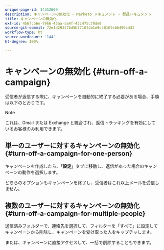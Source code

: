 ```yaml
---
unique-page-id: 14352609
description: キャンペーンの無効化 - Marketo ドキュメント - 製品ドキュメント
title: キャンペーンの無効化
exl-id: 4b6fcb6e-7966-43aa-aa4f-43c475c79de8
source-git-commit: 72e1d29347bd5b77107da1e9c30169cb6490c432
workflow-type: ht
source-wordcount: '144'
ht-degree: 100%

---
```


# キャンペーンの無効化 {#turn-off-a-campaign}

受信者が返信する際に、キャンペーンを自動的に終了する必要がある場合、手順は以下のとおりです。

>[!NOTE]
>
>これは、Gmail または Exchange と統合され、返信トラッキングを有効にしているお客様のみ利用できます。

## 単一のユーザーに対するキャンペーンの無効化 {#turn-off-a-campaign-for-one-person}

キャンペーンを作成したら、「**設定**」タブに移動し、返信があった場合のキャンペーンの動作を選択します。

どちらのオプションもキャンペーンを終了し、受信者はこれ以上メールを受信しません。

## 複数のユーザーに対するキャンペーンの無効化 {#turn-off-a-campaign-for-multiple-people}

送信済みフォルダーで、連絡先を選択して、フィルターを「すべて」に設定してキャンペーンから削除し、キャンペーンを受け取った人をキャプチャします。

または、キャンペーンに直接アクセスして、一括で削除することもできます。
